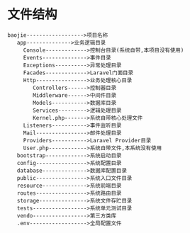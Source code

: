# 文件结构
    baojie------------------>项目名称
       app-------------->业务逻辑目录
         Console------------->控制台目录(系统自带,本项目没有使用)
         Events-------------->事件目录
         Exceptions---------->异常处理目录
         Facades------------->Laravel门面目录
         Http---------------->业务处理核心目录
            Controllers------>控制器目录
            Middlerware------>中间件目录
            Models----------->数据库目录
            Services--------->逻辑处理目录
            Kernel.php------->系统自带核心处理文件
         Listeners----------->事件监听目录
         Mail---------------->邮件处理目录
         Providers----------->Laravel Provider目录
         User.php------------>系统自带文件,本系统没有使用
       bootstrap------------->系统启动目录
       config---------------->系统配置目录
       database-------------->数据库配置目录
       public---------------->系统入口文件目录
       resource-------------->系统前端目录
       routes---------------->系统路由目录
       storage--------------->系统文件存贮目录
       tests----------------->系统单元测试目录
       vendo----------------->第三方类库
       .env------------------>全局配置文件 

